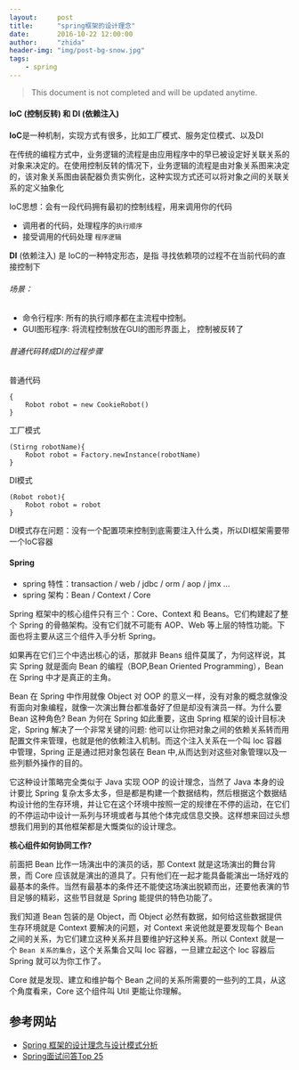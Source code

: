 ```yaml
---
layout:     post
title:      "spring框架的设计理念"
date:       2016-10-22 12:00:00
author:     "zhida"
header-img: "img/post-bg-snow.jpg"
tags:
    - spring
---
```



> This document is not completed and will be updated anytime.

#### IoC (控制反转) 和 DI (依赖注入) 

**IoC**是一种机制，实现方式有很多，比如工厂模式、服务定位模式、以及DI

在传统的编程方式中，业务逻辑的流程是由应用程序中的早已被设定好关联关系的对象来决定的。在使用控制反转的情况下，业务逻辑的流程是由对象关系图来决定的，该对象关系图由装配器负责实例化，这种实现方式还可以将对象之间的关联关系的定义抽象化

IoC思想：会有一段代码拥有最初的控制线程，用来调用你的代码

- 调用者的代码，处理程序的`执行顺序`
- 接受调用的代码处理 `程序逻辑`

**DI** (依赖注入) 是 IoC的一种特定形态，是指 寻找依赖项的过程不在当前代码的直接控制下

###### 场景：
- 命令行程序: 所有的执行顺序都在主流程中控制。
- GUI图形程序: 将流程控制放在GUI的图形界面上， 控制被反转了


###### 普通代码转成DI的过程步骤

普通代码 
```
{
	Robot robot = new CookieRobot()
}
```

工厂模式 
```
(Stirng robotName){
	Robot robot = Factory.newInstance(robotName)
}
```

DI模式
```
(Robot robot){
	Robot robot = robot
}
```

DI模式存在问题：没有一个配置项来控制到底需要注入什么类，所以DI框架需要带一个IoC容器

#### Spring

- spring 特性：transaction / web / jdbc / orm / aop / jmx ...
- spring 架构：Bean / Context / Core

Spring 框架中的核心组件只有三个：Core、Context 和 Beans。它们构建起了整个 Spring 的骨骼架构。没有它们就不可能有 AOP、Web 等上层的特性功能。下面也将主要从这三个组件入手分析 Spring。

如果再在它们三个中选出核心的话，那就非 Beans 组件莫属了，为何这样说，其实 Spring 就是面向 Bean 的编程（BOP,Bean Oriented Programming），Bean 在 Spring 中才是真正的主角。

Bean 在 Spring 中作用就像 Object 对 OOP 的意义一样，没有对象的概念就像没有面向对象编程，就像一次演出舞台都准备好了但是却没有演员一样。为什么要 Bean 这种角色? Bean 为何在 Spring 如此重要，这由 Spring 框架的设计目标决定，Spring 解决了一个非常关键的问题: 他可以让你把对象之间的依赖关系转而用配置文件来管理，也就是他的依赖注入机制。而这个注入关系在一个叫 Ioc 容器中管理，Spring 正是通过把对象包装在 Bean 中,从而达到对这些对象管理以及一些列额外操作的目的。

它这种设计策略完全类似于 Java 实现 OOP 的设计理念，当然了 Java 本身的设计要比 Spring 复杂太多太多，但是都是构建一个数据结构，然后根据这个数据结构设计他的生存环境，并让它在这个环境中按照一定的规律在不停的运动，在它们的不停运动中设计一系列与环境或者与其他个体完成信息交换。这样想来回过头想想我们用到的其他框架都是大慨类似的设计理念。

**核心组件如何协同工作?**

前面把 Bean 比作一场演出中的演员的话，那 Context 就是这场演出的舞台背景，而 Core 应该就是演出的道具了。只有他们在一起才能具备能演出一场好戏的最基本的条件。当然有最基本的条件还不能使这场演出脱颖而出，还要他表演的节目足够的精彩，这些节目就是 Spring 能提供的特色功能了。

我们知道 Bean 包装的是 Object，而 Object 必然有数据，如何给这些数据提供生存环境就是 Context 要解决的问题，对 Context 来说他就是要发现每个 Bean 之间的关系，为它们建立这种关系并且要维护好这种关系。所以 Context 就是一个 `Bean 关系的集合`，这个关系集合又叫 Ioc 容器，一旦建立起这个 Ioc 容器后 Spring 就可以为你工作了。

Core 就是发现、建立和维护每个 Bean 之间的关系所需要的一些列的工具，从这个角度看来，Core 这个组件叫 Util 更能让你理解。





## 参考网站

- [Spring 框架的设计理念与设计模式分析](https://www.ibm.com/developerworks/cn/java/j-lo-spring-principle/)
- [Spring面试问答Top 25](http://www.importnew.com/15851.html)


